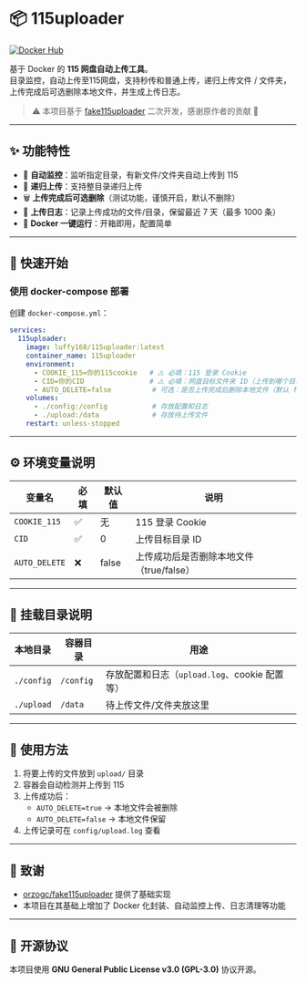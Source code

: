 # 📦 115uploader

[![Docker Hub](https://img.shields.io/docker/pulls/luffy168/115uploader.svg)](https://hub.docker.com/r/luffy168/115uploader)

基于 Docker 的 **115 网盘自动上传工具**。  
目录监控，自动上传至115网盘，支持秒传和普通上传，递归上传文件 / 文件夹，上传完成后可选删除本地文件，并生成上传日志。  

> ⚠️ 本项目基于 [fake115uploader](https://github.com/orzogc/fake115uploader) 二次开发，感谢原作者的贡献 🙏

---

## ✨ 功能特性
- 📂 **自动监控**：监听指定目录，有新文件/文件夹自动上传到 115  
- 🔄 **递归上传**：支持整目录递归上传  
- 🗑 **上传完成后可选删除**（测试功能，谨慎开启，默认不删除）
- 📝 **上传日志**：记录上传成功的文件/目录，保留最近 7 天（最多 1000 条）   
- 🐳 **Docker 一键运行**：开箱即用，配置简单  

---

## 🚀 快速开始

### 使用 docker-compose 部署
创建 `docker-compose.yml`：

```yaml
services:
  115uploader:
    image: luffy168/115uploader:latest
    container_name: 115uploader
    environment:
      - COOKIE_115=你的115cookie   # ⚠️ 必填：115 登录 Cookie
      - CID=你的CID                # ⚠️ 必填：网盘目标文件夹 ID（上传到哪个目录）
      - AUTO_DELETE=false          # 可选：是否上传完成后删除本地文件（默认 false）
    volumes:
      - ./config:/config           # 存放配置和日志
      - ./upload:/data             # 存放待上传文件
    restart: unless-stopped
```

---

## ⚙️ 环境变量说明

| 变量名        | 必填 | 默认值 | 说明                                   |
|---------------|------|--------|----------------------------------------|
| `COOKIE_115`  | ✅   | 无     | 115 登录 Cookie                        |
| `CID`         | ✅   | 0      | 上传目标目录 ID                        |
| `AUTO_DELETE` | ❌   | false  | 上传成功后是否删除本地文件（true/false） |

---

## 📂 挂载目录说明

| 本地目录   | 容器目录  | 用途                                     |
|------------|-----------|------------------------------------------|
| `./config` | `/config` | 存放配置和日志（`upload.log`、cookie 配置等） |
| `./upload` | `/data`   | 待上传文件/文件夹放这里                  |

---

## 📖 使用方法
1. 将要上传的文件放到 `upload/` 目录  
2. 容器会自动检测并上传到 115  
3. 上传成功后：  
   - `AUTO_DELETE=true` → 本地文件会被删除  
   - `AUTO_DELETE=false` → 本地文件保留  
4. 上传记录可在 `config/upload.log` 查看  
  
---

## 🤝 致谢
- [orzogc/fake115uploader](https://github.com/orzogc/fake115uploader) 提供了基础实现  
- 本项目在其基础上增加了 Docker 化封装、自动监控上传、日志清理等功能  

---

## 📄 开源协议
本项目使用 **GNU General Public License v3.0 (GPL-3.0)** 协议开源。  
